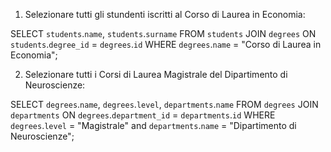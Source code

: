 1. Selezionare tutti gli stundenti iscritti al Corso di Laurea in Economia:

SELECT `students`.`name`, `students`.`surname`
FROM `students`
JOIN `degrees`
ON `students`.`degree_id` = `degrees`.`id`
WHERE `degrees`.`name` = "Corso di Laurea in Economia";

2. Selezionare tutti i Corsi di Laurea Magistrale del Dipartimento di Neuroscienze: 

SELECT `degrees`.`name`, `degrees`.`level`, `departments`.`name`
FROM `degrees`
JOIN `departments`
ON `degrees`.`department_id` = `departments`.`id`
WHERE `degrees`.`level` = "Magistrale" and `departments`.`name` = "Dipartimento di Neuroscienze";